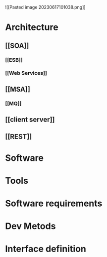 ![[Pasted image 20230617101038.png]]

# Architecture
## [[SOA]]
### [[ESB]]
### [[Web Services]]
## [[MSA]]
### [[MQ]]
## [[client server]]
## [[REST]]

# Software
# Tools
# Software requirements
# Dev Metods
# Interface definition
